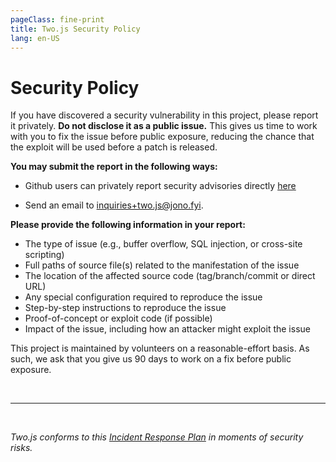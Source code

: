 ```yaml
---
pageClass: fine-print
title: Two.js Security Policy
lang: en-US
---
```


# Security Policy

If you have discovered a security vulnerability in this project, please report it
privately. **Do not disclose it as a public issue.** This gives us time to work with you to fix the issue before public exposure, reducing the chance that the exploit will be used before a patch is released.

**You may submit the report in the following ways:**

- Github users can privately report security advisories directly [here](https://github.com/jonobr1/two.js/security/advisories/new)

- Send an email to [inquiries+two.js@jono.fyi](mailto:inquiries+two.js@jono.fyi).

**Please provide the following information in your report:**

- The type of issue (e.g., buffer overflow, SQL injection, or cross-site scripting)
- Full paths of source file(s) related to the manifestation of the issue
- The location of the affected source code (tag/branch/commit or direct URL)
- Any special configuration required to reproduce the issue
- Step-by-step instructions to reproduce the issue
- Proof-of-concept or exploit code (if possible)
- Impact of the issue, including how an attacker might exploit the issue

This project is maintained by volunteers on a reasonable-effort basis. As such, we ask that you give us 90 days to work on a fix before public exposure.

<br />

---

<br />

_Two.js conforms to this [Incident Response Plan](https://two.js.org/incident-response-plan) in moments of security risks._
